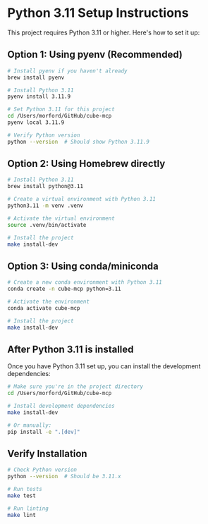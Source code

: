 # Python 3.11 Setup Instructions

This project requires Python 3.11 or higher. Here's how to set it up:

## Option 1: Using pyenv (Recommended)

```bash
# Install pyenv if you haven't already
brew install pyenv

# Install Python 3.11
pyenv install 3.11.9

# Set Python 3.11 for this project
cd /Users/morford/GitHub/cube-mcp
pyenv local 3.11.9

# Verify Python version
python --version  # Should show Python 3.11.9
```

## Option 2: Using Homebrew directly

```bash
# Install Python 3.11
brew install python@3.11

# Create a virtual environment with Python 3.11
python3.11 -m venv .venv

# Activate the virtual environment
source .venv/bin/activate

# Install the project
make install-dev
```

## Option 3: Using conda/miniconda

```bash
# Create a new conda environment with Python 3.11
conda create -n cube-mcp python=3.11

# Activate the environment
conda activate cube-mcp

# Install the project
make install-dev
```

## After Python 3.11 is installed

Once you have Python 3.11 set up, you can install the development dependencies:

```bash
# Make sure you're in the project directory
cd /Users/morford/GitHub/cube-mcp

# Install development dependencies
make install-dev

# Or manually:
pip install -e ".[dev]"
```

## Verify Installation

```bash
# Check Python version
python --version  # Should be 3.11.x

# Run tests
make test

# Run linting
make lint
```